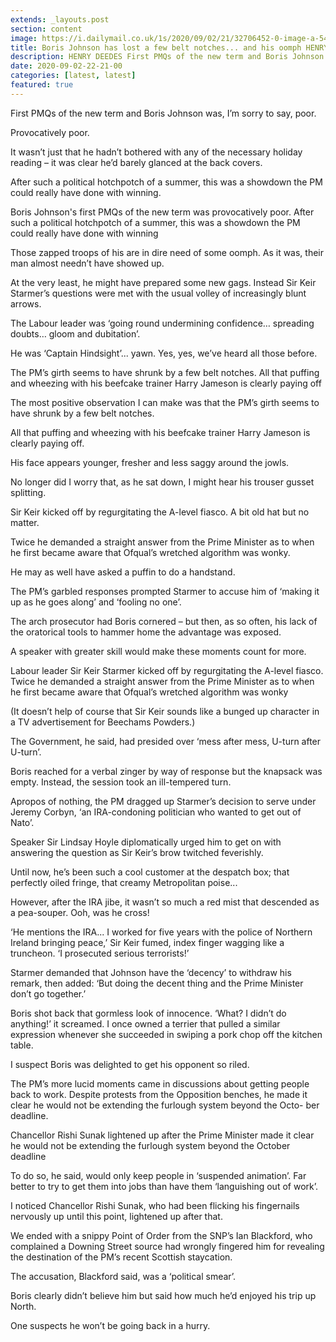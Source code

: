```yaml
---
extends: _layouts.post
section: content
image: https://i.dailymail.co.uk/1s/2020/09/02/21/32706452-0-image-a-54_1599078026056.jpg 
title: Boris Johnson has lost a few belt notches... and his oomph HENRY DEEDES watches PMQs 
description: HENRY DEEDES First PMQs of the new term and Boris Johnson was, Im sorry to say, poor. Provocatively poor. And it wasnt just that he hadnt bothered with any of the necessary reading. 
date: 2020-09-02-22-21-00 
categories: [latest, latest] 
featured: true 
--- 
```

First PMQs of the new term and Boris Johnson was, I’m sorry to say, poor. 

Provocatively poor.

It wasn’t just that he hadn’t bothered with any of the necessary holiday reading – it was clear he’d barely glanced at the back covers.

After such a political hotchpotch of a summer, this was a showdown the PM could really have done with winning.

Boris Johnson's first PMQs of the new term was provocatively poor. After such a political hotchpotch of a summer, this was a showdown the PM could really have done with winning

Those zapped troops of his are in dire need of some oomph. As it was, their man almost needn’t have showed up.

At the very least, he might have prepared some new gags. Instead Sir Keir Starmer’s questions were met with the usual volley of increasingly blunt arrows.

The Labour leader was ‘going round undermining confidence… spreading doubts… gloom and dubitation’. 

He was ‘Captain Hindsight’... yawn. Yes, yes, we’ve heard all those before.

The PM’s girth seems to have shrunk by a few belt notches. All that puffing and wheezing with his beefcake trainer Harry Jameson is clearly paying off

The most positive observation I can make was that the PM’s girth seems to have shrunk by a few belt notches.

All that puffing and wheezing with his beefcake trainer Harry Jameson is clearly paying off. 

His face appears younger, fresher and less saggy around the jowls.

No longer did I worry that, as he sat down, I might hear his trouser gusset splitting.

Sir Keir kicked off by regurgitating the A-level fiasco. A bit old hat but no matter.

Twice he demanded a straight answer from the Prime Minister as to when he first became aware that Ofqual’s wretched algorithm was wonky.

He may as well have asked a puffin to do a handstand.

The PM’s garbled responses prompted Starmer to accuse him of ‘making it up as he goes along’ and ‘fooling no one’. 

The arch prosecutor had Boris cornered – but then, as so often, his lack of the oratorical tools to hammer home the advantage was exposed.

A speaker with greater skill would make these moments count for more. 

Labour leader Sir Keir Starmer kicked off by regurgitating the A-level fiasco. Twice he demanded a straight answer from the Prime Minister as to when he first became aware that Ofqual’s wretched algorithm was wonky

(It doesn’t help of course that Sir Keir sounds like a bunged up character in a TV advertisement for Beechams Powders.)

The Government, he said, had presided over ‘mess after mess, U-turn after U-turn’.

Boris reached for a verbal zinger by way of response but the knapsack was empty. Instead, the session took an ill-tempered turn.

Apropos of nothing, the PM dragged up Starmer’s decision to serve under Jeremy Corbyn, ‘an IRA-condoning politician who wanted to get out of Nato’.

Speaker Sir Lindsay Hoyle diplomatically urged him to get on with answering the question as Sir Keir’s brow twitched feverishly.

Until now, he’s been such a cool customer at the despatch box; that perfectly oiled fringe, that creamy Metropolitan poise...

However, after the IRA jibe, it wasn’t so much a red mist that descended as a pea-souper. Ooh, was he cross!

‘He mentions the IRA... I worked for five years with the police of Northern Ireland bringing peace,’ Sir Keir fumed, index finger wagging like a truncheon. ‘I prosecuted serious terrorists!’

Starmer demanded that Johnson have the ‘decency’ to withdraw his remark, then added: ‘But doing the decent thing and the Prime Minister don’t go together.’

Boris shot back that gormless look of innocence. ‘What? I didn’t do anything!’ it screamed. I once owned a terrier that pulled a similar expression whenever she succeeded in swiping a pork chop off the kitchen table.

I suspect Boris was delighted to get his opponent so riled.

The PM’s more lucid moments came in discussions about getting people back to work. Despite protests from the Opposition benches, he made it clear he would not be extending the furlough system beyond the Octo- ber deadline.

Chancellor Rishi Sunak lightened up after the Prime Minister made it clear he would not be extending the furlough system beyond the October deadline

To do so, he said, would only keep people in ‘suspended animation’. Far better to try to get them into jobs than have them ‘languishing out of work’.

I noticed Chancellor Rishi Sunak, who had been flicking his fingernails nervously up until this point, lightened up after that.

We ended with a snippy Point of Order from the SNP’s Ian Blackford, who complained a Downing Street source had wrongly fingered him for revealing the destination of the PM’s recent Scottish staycation.

The accusation, Blackford said, was a ‘political smear’.

Boris clearly didn’t believe him but said how much he’d enjoyed his trip up North.

One suspects he won’t be going back in a hurry.

